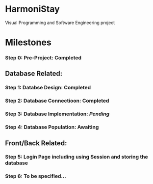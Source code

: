 # HarmoniStay
Visual Programming and Software Engineering project

# Milestones


### **Step 0**: Pre-Project: **Completed**

## Database Related:

### **Step 1**: Databse Design: **Completed**

### **Step 2**: Database Connectioon: **Completed**

### **Step 3**: Database Implementation: *Pending*

### **Step 4**: Database Population: Awaiting

## Front/Back Related:

### **Step 5**: Login Page including using Session and storing the database

### **Step 6**: To be specified...

